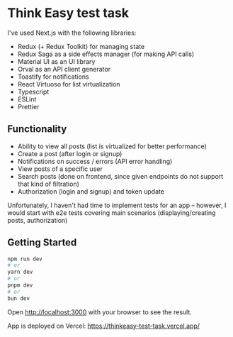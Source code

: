 # Think Easy test task

I've used Next.js with the following libraries:

- Redux (+ Redux Toolkit) for managing state
- Redux Saga as a side effects manager (for making API calls)
- Material UI as an UI library
- Orval as an API client generator
- Toastify for notifications
- React Virtuoso for list virtualization
- Typescript
- ESLint
- Prettier

## Functionality

- Ability to view all posts (list is virtualized for better performance)
- Create a post (after login or signup)
- Notifications on success / errors (API error handling)
- View posts of a specific user
- Search posts (done on frontend, since given endpoints do not support that kind of filtration)
- Authorization (login and signup) and token update

Unfortunately, I haven't had time to implement tests for an app – however, I would start with e2e tests covering main scenarios (displaying/creating posts, authorization)

## Getting Started

```bash
npm run dev
# or
yarn dev
# or
pnpm dev
# or
bun dev
```

Open [http://localhost:3000](http://localhost:3000) with your browser to see the result.

App is deployed on Vercel: https://thinkeasy-test-task.vercel.app/
